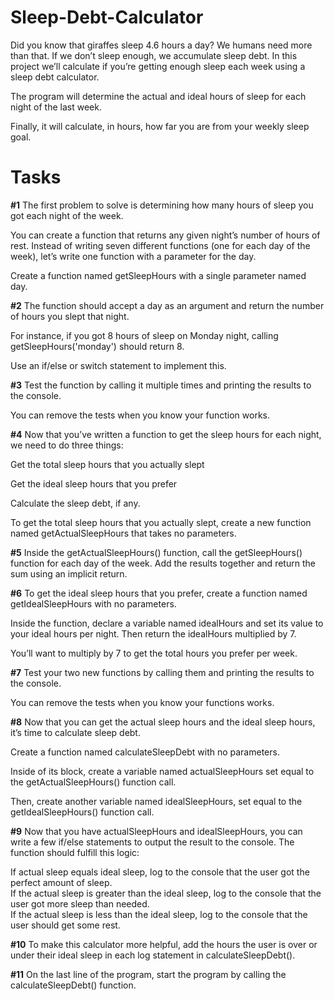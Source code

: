 # Sleep-Debt-Calculator

Did you know that giraffes sleep 4.6 hours a day? We humans need more than that. If we don’t sleep enough, we accumulate sleep debt. In this project we’ll calculate if you’re getting enough sleep each week using a sleep debt calculator.

The program will determine the actual and ideal hours of sleep for each night of the last week.

Finally, it will calculate, in hours, how far you are from your weekly sleep goal.

# Tasks

**#1** The first problem to solve is determining how many hours of sleep you got each night of the week.

You can create a function that returns any given night’s number of hours of rest. Instead of writing seven different functions (one for each day of the week), let’s write one function with a parameter for the day.

Create a function named getSleepHours with a single parameter named day.

**#2** The function should accept a day as an argument and return the number of hours you slept that night.

For instance, if you got 8 hours of sleep on Monday night, calling getSleepHours('monday') should return 8.

Use an if/else or switch statement to implement this.

**#3** Test the function by calling it multiple times and printing the results to the console.

You can remove the tests when you know your function works.

**#4** Now that you’ve written a function to get the sleep hours for each night, we need to do three things:

Get the total sleep hours that you actually slept

Get the ideal sleep hours that you prefer

Calculate the sleep debt, if any.

To get the total sleep hours that you actually slept, create a new function named getActualSleepHours that takes no parameters.

**#5** Inside the getActualSleepHours() function, call the getSleepHours() function for each day of the week. Add the results together and return the sum using an implicit return.

**#6** To get the ideal sleep hours that you prefer, create a function named getIdealSleepHours with no parameters.

Inside the function, declare a variable named idealHours and set its value to your ideal hours per night. Then return the idealHours multiplied by 7.

You’ll want to multiply by 7 to get the total hours you prefer per week.

**#7** Test your two new functions by calling them and printing the results to the console.

You can remove the tests when you know your functions works.

**#8** Now that you can get the actual sleep hours and the ideal sleep hours, it’s time to calculate sleep debt.

Create a function named calculateSleepDebt with no parameters.

Inside of its block, create a variable named actualSleepHours set equal to the getActualSleepHours() function call.

Then, create another variable named idealSleepHours, set equal to the getIdealSleepHours() function call.

**#9** Now that you have actualSleepHours and idealSleepHours, you can write a few if/else statements to output the result to the console. The function should fulfill this logic:

If actual sleep equals ideal sleep, log to the console that the user got the perfect amount of sleep. <br/>
If the actual sleep is greater than the ideal sleep, log to the console that the user got more sleep than needed. <br/>
If the actual sleep is less than the ideal sleep, log to the console that the user should get some rest. <br/>

**#10** To make this calculator more helpful, add the hours the user is over or under their ideal sleep in each log statement in calculateSleepDebt().

**#11** On the last line of the program, start the program by calling the calculateSleepDebt() function.
